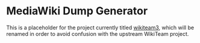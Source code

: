 # MediaWiki Dump Generator

This is a placeholder for the project currently titled [wikiteam3](https://github.com/elsiehupp/wikiteam3), which will be renamed in order to avoid confusion with the upstream WikiTeam project.
